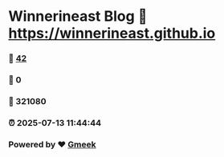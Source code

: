 # Winnerineast Blog :link: https://winnerineast.github.io 
### :page_facing_up: [42](https://winnerineast.github.io/tag.html) 
### :speech_balloon: 0 
### :hibiscus: 321080 
### :alarm_clock: 2025-07-13 11:44:44 
### Powered by :heart: [Gmeek](https://github.com/Meekdai/Gmeek)

